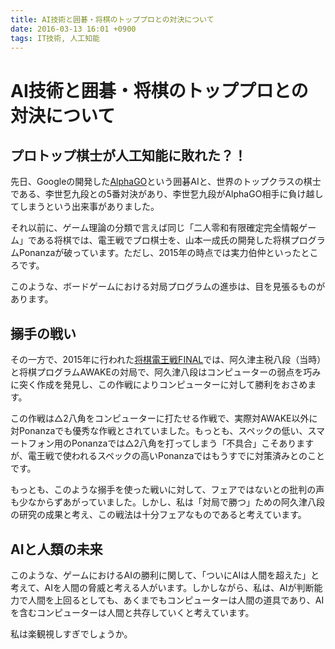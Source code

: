 ```yaml
---
title: AI技術と囲碁・将棋のトッププロとの対決について
date: 2016-03-13 16:01 +0900
tags: IT技術, 人工知能
---
```


# AI技術と囲碁・将棋のトッププロとの対決について

## プロトップ棋士が人工知能に敗れた？！

先日、Googleの開発した[AlphaGO](https://deepmind.com/alpha-go.html)という囲碁AIと、世界のトップクラスの棋士である、李世乭九段との5番対決があり、李世乭九段がAlphaGO相手に負け越してしまうという出来事がありました。

それ以前に、ゲーム理論の分類で言えば同じ「二人零和有限確定完全情報ゲーム」である将棋では、電王戦でプロ棋士を、山本一成氏の開発した将棋プログラムPonanzaが破っています。ただし、2015年の時点では実力伯仲といったところです。

このような、ボードゲームにおける対局プログラムの進歩は、目を見張るものがあります。

## 搦手の戦い

その一方で、2015年に行われた[将棋電王戦FINAL](http://ex.nicovideo.jp/denou/final/)では、阿久津主税八段（当時）と将棋プログラムAWAKEの対局で、阿久津八段はコンピューターの弱点を巧みに突く作成を発見し、この作戦によりコンピューターに対して勝利をおさめます。

この作戦は△2八角をコンピューターに打たせる作戦で、実際対AWAKE以外に対Ponanzaでも優秀な作戦とされていました。もっとも、スペックの低い、スマートフォン用のPonanzaでは△2八角を打ってしまう「不具合」こそありますが、電王戦で使われるスペックの高いPonanzaではもうすでに対策済みとのことです。

もっとも、このような搦手を使った戦いに対して、フェアではないとの批判の声も少なからずあがっていました。しかし、私は「対局で勝つ」ための阿久津八段の研究の成果と考え、この戦法は十分フェアなものであると考えています。

## AIと人類の未来

このような、ゲームにおけるAIの勝利に関して、「ついにAIは人間を超えた」と考えて、AIを人間の脅威と考える人がいます。しかしながら、私は、AIが判断能力で人間を上回るとしても、あくまでもコンピューターは人間の道具であり、AIを含むコンピューターは人間と共存していくと考えています。

私は楽観視しすぎでしょうか。
